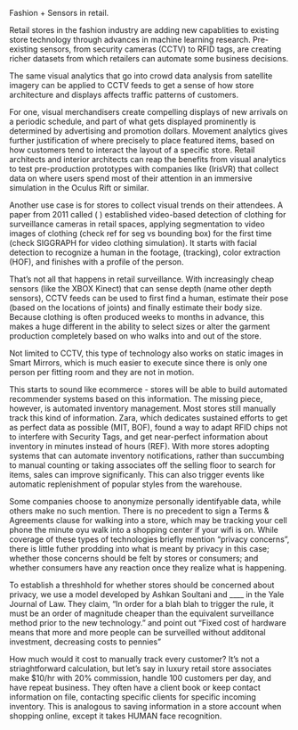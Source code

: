 Fashion + Sensors in retail.

Retail stores in the fashion industry are adding new capablities to existing store technology through advances in machine learning research. Pre-existing sensors, from security cameras (CCTV) to RFID tags, are creating richer datasets from which retailers can automate some business decisions. 

The same visual analytics that go into crowd data analysis from satellite imagery can be applied to CCTV feeds to get a sense of how store architecture and displays affects traffic patterns of customers. 

For one, visual merchandisers create compelling displays of new arrivals on a periodic schedule, and part of what gets displayed prominently is determined by advertising and promotion dollars. Movement analytics gives further justification of where precisely to place featured items, based on how customers tend to interact the layout of a specific store. Retail architects and interior architects can reap the benefits from visual analytics to test pre-production prototypes with companies like (IrisVR) that collect data on where users spend most of their attention in an immersive simulation in the Oculus Rift or similar.

Another use case is for stores to collect visual trends on their attendees. A paper from 2011 called ( ) established video-based detection of clothing for surveillance cameras in retail spaces, applying segmentation to video images of clothing (check ref for seg vs bounding box) for the first time (check SIGGRAPH for video clothing simulation). It starts with facial detection to recognize a human in the footage, (tracking), color extraction (HOF), and finishes with a profile of the person.

That’s not all that happens in retail surveillance. With increasingly cheap sensors (like the XBOX Kinect) that can sense depth (name other depth sensors), CCTV feeds can be used to first find a human, estimate their pose (based on the locations of joints) and finally estimate their body size. Because clothing is often produced weeks to months in advance, this makes a huge different in the ability to select sizes or alter the garment production completely based on who walks into and out of the store. 

Not limited to CCTV, this type of technology also works on static images in Smart Mirrors, which is much easier to execute since there is only one person per fitting room and they are not in motion.

This starts to sound like ecommerce - stores will be able to build automated recommender systems based on this information. The missing piece, however, is automated inventory management. Most stores still manually track this kind of information. Zara, which dedicates sustained efforts to get as perfect data as possible (MIT, BOF), found a way to adapt RFID chips not to interfere with Security Tags, and get near-perfect information about inventory in minutes instead of hours (REF). With more stores adopting systems that can automate inventory notifications, rather than succumbing to manual counting or taking associates off the selling floor to search for items, sales can improve significanly. This can also trigger events like automatic replenishment of popular styles from the warehouse. 

Some companies choose to anonymize personally identifyable data, while others make no such mention. There is no precedent to sign a Terms & Agreements clause for walking into a store, which may be tracking your cell phone the minute oyu walk into a shopping center if your wifi is on.  While coverage of these types of technologies briefly mention “privacy concerns”, there is little futher prodding into what is meant by privacy in this case; whether those concerns should be felt by stores or consumers; and whether consumers have any reaction once they realize what is happening.

To establish a threshhold for whether stores should be concerned about privacy, we use a model developed by  Ashkan Soultani and ____ in the Yale Journal of Law. They claim,
“In order for a blah blah to trigger the rule, it must be an order of magnitude cheaper than the equivalent surveillance method prior to the new technology.” 
and point out “Fixed cost of hardware means that more and more people can be surveilled without additonal investment, decreasing costs to pennies”

How much would it cost to manually track every customer? It’s not a striaghtforward calculation, but let’s say in luxury retail store associates make $10/hr with 20% commission, handle 100 customers per day, and have repeat business. They often have a client book or keep contact information on file, contacting specific clients for specific incoming inventory. This is analogous to saving information in a store account when shopping online, except it takes HUMAN face recognition. 
